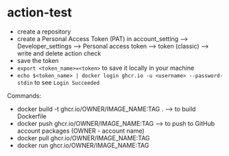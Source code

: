 # action-test

- create a repository
- create a Personal Access Token (PAT) in account_setting --> Developer_settings --> Personal access token --> token (classic) --> write and delete action check
- save the token
- `export <token_name>=<token>` to save it locally in your machine
- `echo $<token_name> | docker login ghcr.io -u <username> --password-stdin` to see `Login Succeeded` 

Commands:
- docker build -t ghcr.io/OWNER/IMAGE_NAME:TAG .    —> to build Dockerfile
- docker push ghcr.io/OWNER/IMAGE_NAME:TAG       —> to push to GitHub account packages (OWNER - account name)
- docker pull ghcr.io/OWNER/IMAGE_NAME:TAG
- docker run ghcr.io/OWNER/IMAGE_NAME:TAG 